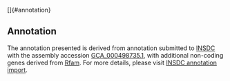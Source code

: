 []{#annotation}

Annotation
----------

The annotation presented is derived from annotation submitted to
[INSDC](http://www.insdc.org) with the assembly accession
[GCA\_000498735.1](http://www.ebi.ac.uk/ena/data/view/GCA_000498735.1),
with additional non-coding genes derived from
[Rfam](http://rfam.xfam.org/). For more details, please visit [INSDC
annotation
import](http://ensemblgenomes.org/info/data/insdc_annotation).
